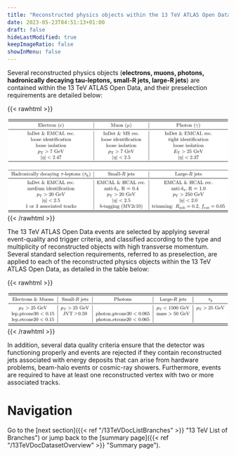 ```yaml
---
title: "Reconstructed physics objects within the 13 TeV ATLAS Open Data"
date: 2023-05-23T04:51:13+01:00
draft: false
hideLastModified: true
keepImageRatio: false
showInMenu: false
---
```


Several reconstructed physics objects (**electrons, muons, photons, hadronically decaying tau-leptons, small-R jets, large-R jets**) are contained within the 13 TeV ATLAS Open Data, and their preselection requirements are detailed below: 

{{< rawhtml >}}
<CENTER>
<img src="images/tab_01.png" width="900" />
</CENTER>
{{< /rawhtml >}}

The 13 TeV ATLAS Open Data events are selected by applying several event-quality and trigger criteria, and classified according to the type and multiplicity of reconstructed objects with high transverse momentum. Several standard selection requirements, referred to as preselection, are applied to each of the reconstructed physics objects within the 13 TeV ATLAS Open Data, as detailed in the table below: 

{{< rawhtml >}}
<CENTER>
<img src="images/tab_03.png" width="900" />
</CENTER>
{{< /rawhtml >}}

In addition, several data quality criteria ensure that the detector was functioning properly and events are rejected if they contain reconstructed jets associated with energy deposits that can arise from hardware problems, beam-halo events or cosmic-ray showers. Furthermore, events are required to have at least one reconstructed vertex with two or more associated tracks.

# Navigation
Go to the [next section]({{< ref "/13TeVDocListBranches" >}} "13 TeV List of Branches") or jump back to the [summary page]({{< ref "/13TeVDocDatasetOverview" >}} "Summary page").